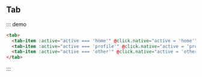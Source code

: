 ## Tab

::: demo
``` html
<tab>
  <tab-item :active="active === 'home'" @click.native="active = 'home'">Home</tab-item>
  <tab-item :active="active === 'profile'" @click.native="active = 'profile'">Profile</tab-item>
  <tab-item :active="active === 'other'" @click.native="active = 'other'">Other</tab-item>
</tab>
```
:::

<script>
  export default {
    data () {
      return {
        active: 'home'
      }
    }
  }
</script>
